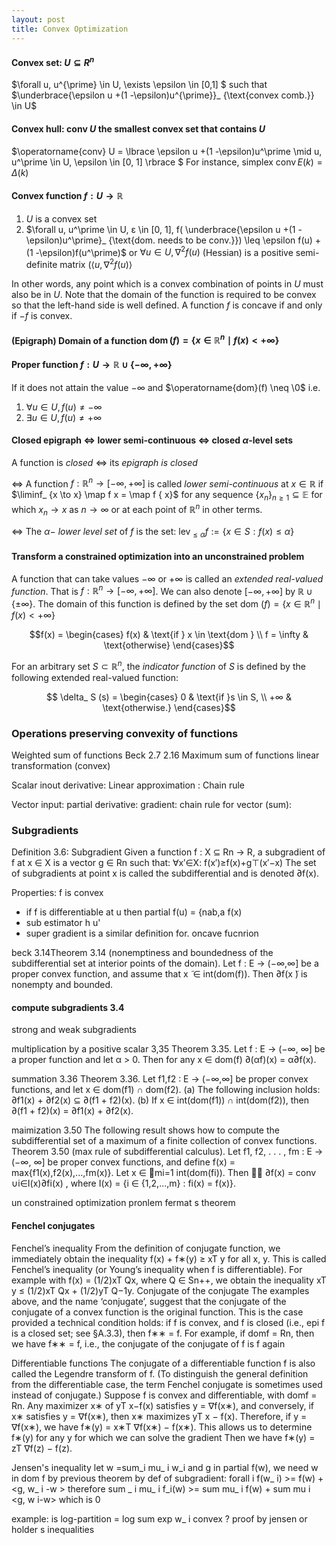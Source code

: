```yaml
---
layout: post
title: Convex Optimization
---
```


#### Convex set: $U \subseteq R^n$

$\forall u, u^{\prime} \in U, \exists \epsilon \in [0,1] $ such that $\underbrace{\epsilon u +(1 -\epsilon)u^{\prime}}_ {\text{convex comb.}} \in U$

#### Convex hull: $\text{conv } U$ the smallest convex set that contains $U$

$\operatorname{conv} U = \lbrace \epsilon u +(1 -\epsilon)u^\prime \mid u, u^\prime \in U, \epsilon \in [0, 1] \rbrace $
For instance, simplex $\operatorname{conv} E(k) = \Delta(k)$

#### Convex function $f:U \to \mathbb{R}$

1. $U$ is a convex set
2. $\forall u, u^\prime \in U, ε \in [0, 1], f( \underbrace{\epsilon u +(1 -\epsilon)u^\prime}_ {\text{dom. needs to be conv.}}) \leq \epsilon f(u) +(1 -\epsilon)f(u^\prime)$ or $\forall u \in U, \nabla^2f(u)$ (Hessian) is a positive semi-definite matrix ($\langle u,\nabla^2f(u) \rangle$ 

In other words, any point which is a convex combination of points in $U$ must also be in $U$. Note that the domain of the function is required to be convex so that the left-hand side is well defined. A function $f$ is concave if and only if $−f$ is convex.

#### (Epigraph) Domain of a function $\operatorname{dom}(f) = \lbrace x \in \mathbb{R}^n \mid f(x) < +\infty \rbrace$

#### Proper function $f:U \to \mathbb{R} \cup \lbrace - \infty, + \infty \rbrace$ 

If it does not attain the value $-\infty$ and $\operatorname{dom}(f) \neq \0$ i.e.
1. $\forall u \in U, f (u) \neq -\infty$
2. $\exists u \in U, f (u) \neq +\infty$

#### Closed epigraph $\iff$ lower semi-continuous $\iff$ closed $\alpha$-level sets

A function is *closed* $\iff$ its *epigraph is closed*

$\iff$ A function $f : \mathbb{R}^n \to [−\infty, +\infty]$ is called *lower semi-continuous* at $x \in \mathbb{R}$ if $\liminf_ {x \to x} \map f x = \map f { x}$ for any sequence $\lbrace x_ n \rbrace_ {n \geq 1} \subseteq \mathbb{E}$ for which $x_ n \to x$ as $n \to \infty$ or at each point of $\mathbb{R}^n$ in other terms.

$\iff$ The $α-$ *lower level set* of $f$ is the set: $\operatorname{lev}_ { \leq \alpha} f := \lbrace x \in S: f (x) \leq \alpha \rbrace$

#### Transform a constrained optimization into an unconstrained problem

A function that can take values $−∞$ or $+∞$ is called an *extended real-valued function*. That is $f : \mathbb{R}^n → [−∞, +∞]$. We can also denote $[−∞, +∞]$ by $\mathbb{R}\cup \{ ±∞ \}$. The domain of this function is defined by the set dom $(f) = \{x \in \mathbb{R}^n \mid f(x) < +∞ \}$

$$f(x) = 
\begin{cases} f(x) & \text{if } x \in \text{dom } \\
f = \infty & \text{otherwise} \end{cases}$$

For an arbitrary set $S \subset \mathbb{R}^n$, the *indicator function* of $S$ is defined by the following
extended real-valued function:

$$ \delta_ S (s) =
\begin{cases}
0 & \text{if }s \in S, \\
+∞ & \text{otherwise.}
\end{cases}$$

### Operations preserving convexity of functions

Weighted sum of functions Beck 2.7 2.16
Maximum sum of functions
linear transformation (convex)

Scalar inout 
derivative:
Linear approximation : 
Chain rule

 Vector input:
partial derivative:
gradient:
chain rule for vector (sum):

### Subgradients

Definition 3.6: Subgradient
Given a function f : X ⊆ Rn → R, a subgradient of f at x ∈ X is a vector g ∈ Rn such that: ∀x′∈X: f(x′)≥f(x)+g⊤(x′−x)
The set of subgradients at point x is called the subdifferential and is denoted ∂f(x).

Properties:
f is convex 
- if f is differentiable at u then partial f(u) = {nab,a f(x)
- sub estimator h u' 
- super gradient is a similar definition for. oncave fucnrion



beck 3.14Theorem 3.14 (nonemptiness and boundedness of the subdifferential set at interior points of the domain). Let f : E → (−∞,∞] be a proper convex function, and assume that x ̃ ∈ int(dom(f)). Then ∂f(x ̃) is nonempty and bounded.


 #### compute subgradients 3.4

strong and weak subgradients

multiplication by a positive scalar 3,35
Theorem 3.35. Let f : E → (−∞, ∞] be a proper function and let α > 0. Then for any x ∈ dom(f)
∂(αf)(x) = α∂f(x).
 
summation 3.36
Theorem 3.36. Let f1,f2 : E → (−∞,∞] be proper convex functions, and let x ∈ dom(f1) ∩ dom(f2).
(a) The following inclusion holds:
∂f1(x) + ∂f2(x) ⊆ ∂(f1 + f2)(x).
(b) If x ∈ int(dom(f1)) ∩ int(dom(f2)), then
∂(f1 + f2)(x) = ∂f1(x) + ∂f2(x).

maimization 3.50
The following result shows how to compute the subdifferential set of a maximum of a finite collection of convex functions.
Theorem 3.50 (max rule of subdifferential calculus). Let f1, f2, . . . , fm : E → (−∞, ∞] be proper convex functions, and define
f(x) = max{f1(x),f2(x),...,fm(x)}. Let x ∈ mi=1 int(dom(fi)). Then

∂f(x) = conv ∪i∈I(x)∂fi(x) , where I(x) = {i ∈ {1,2,...,m} : fi(x) = f(x)}.

un constrained optimization pronlem fermat s theorem

#### Fenchel conjugates

Fenchel’s inequality
From the definition of conjugate function, we immediately obtain the inequality f(x) + f∗(y) ≥ xT y
for all x, y. This is called Fenchel’s inequality (or Young’s inequality when f is differentiable).
For example with f(x) = (1/2)xT Qx, where Q ∈ Sn++, we obtain the inequality xT y ≤ (1/2)xT Qx + (1/2)yT Q−1y.
Conjugate of the conjugate
The examples above, and the name ‘conjugate’, suggest that the conjugate of the conjugate of a convex function is the original function. This is the case provided a technical condition holds: if f is convex, and f is closed (i.e., epi f is a closed set; see §A.3.3), then f∗∗ = f. For example, if domf = Rn, then we have f∗∗ = f, i.e., the conjugate of the conjugate of f is f again 

Differentiable functions
The conjugate of a differentiable function f is also called the Legendre transform of f. (To distinguish the general definition from the differentiable case, the term Fenchel conjugate is sometimes used instead of conjugate.)
Suppose f is convex and differentiable, with domf = Rn. Any maximizer x∗ of yT x−f(x) satisfies y = ∇f(x∗), and conversely, if x∗ satisfies y = ∇f(x∗), then x∗ maximizes yT x − f(x). Therefore, if y = ∇f(x∗), we have
f∗(y) = x∗T ∇f(x∗) − f(x∗).
This allows us to determine f∗(y) for any y for which we can solve the gradient
Then we have f∗(y) = zT ∇f(z) − f(z).




Jensen's inequality
let w =sum_i mu_ i w_i and g in partial f(w), we need w in dom f by previous theorem
by def of subgradient:
forall i f(w_ i) >= f(w) + <g, w_ i -w >
therefore sum _ i mu_ i f_i(w) >= sum mu_ i f(w) + sum mu i <g, w i-w> which is 0

example: is log-partition = log sum exp w_ i convex ? proof by jensen or holder s inequalities
